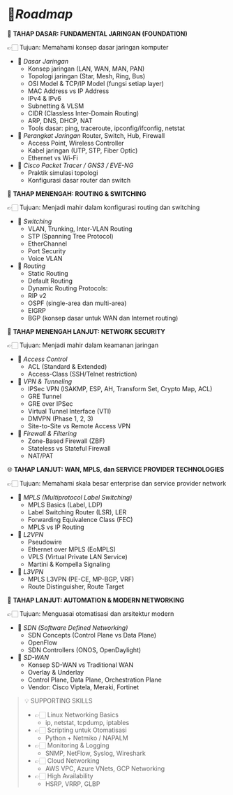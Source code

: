 # 🌌*Roadmap*

🧱 **TAHAP DASAR: FUNDAMENTAL JARINGAN (FOUNDATION)**
	
👉🏻 Tujuan: Memahami konsep dasar jaringan komputer
- 🔹 *Dasar Jaringan*
 	- Konsep jaringan (LAN, WAN, MAN, PAN)
	- Topologi jaringan (Star, Mesh, Ring, Bus)
	- OSI Model & TCP/IP Model (fungsi setiap layer)
 	- MAC Address vs IP Address
 	- IPv4 & IPv6
 	- Subnetting & VLSM
 	- CIDR (Classless Inter-Domain Routing)
 	- ARP, DNS, DHCP, NAT
 	- Tools dasar: ping, traceroute, ipconfig/ifconfig, netstat
- 🔹 *Perangkat Jaringan*
  Router, Switch, Hub, Firewall
  - Access Point, Wireless Controller
  - Kabel jaringan (UTP, STP, Fiber Optic)
  - Ethernet vs Wi-Fi
- 🔹 *Cisco Packet Tracer / GNS3 / EVE-NG*
  - Praktik simulasi topologi
  - Konfigurasi dasar router dan switch


🔁 **TAHAP MENENGAH: ROUTING & SWITCHING**

👉🏻 Tujuan: Menjadi mahir dalam konfigurasi routing dan switching
- 🔹 *Switching*
  - VLAN, Trunking, Inter-VLAN Routing
  - STP (Spanning Tree Protocol)
  - EtherChannel
  - Port Security
  - Voice VLAN
- 🔹 *Routing*
  - Static Routing
  - Default Routing
  - Dynamic Routing Protocols:
  - RIP v2
  - OSPF (single-area dan multi-area)
  - EIGRP
  - BGP (konsep dasar untuk WAN dan Internet routing)

🔐 **TAHAP MENENGAH LANJUT: NETWORK SECURITY**

👉🏻 Tujuan: Menjadi mahir dalam keamanan jaringan
- 🔹 *Access Control*
  - ACL (Standard & Extended)
  - Access-Class (SSH/Telnet restriction)
- 🔹 *VPN & Tunneling*
  - IPSec VPN (ISAKMP, ESP, AH, Transform Set, Crypto Map, ACL)
  - GRE Tunnel
  - GRE over IPSec
  - Virtual Tunnel Interface (VTI)
  - DMVPN (Phase 1, 2, 3)
  - Site-to-Site vs Remote Access VPN
- 🔹 *Firewall & Filtering*
  - Zone-Based Firewall (ZBF)
  - Stateless vs Stateful Firewall
  - NAT/PAT

🌐 **TAHAP LANJUT: WAN, MPLS, dan SERVICE PROVIDER TECHNOLOGIES**

👉🏻 Tujuan: Memahami skala besar enterprise dan service provider network
- 🔹 *MPLS (Multiprotocol Label Switching)*
  - MPLS Basics (Label, LDP)
  - Label Switching Router (LSR), LER
  - Forwarding Equivalence Class (FEC)
  - MPLS vs IP Routing
- 🔹 *L2VPN*
  - Pseudowire
  - Ethernet over MPLS (EoMPLS)
  - VPLS (Virtual Private LAN Service)
  - Martini & Kompella Signaling
- 🔹 *L3VPN*
  - MPLS L3VPN (PE-CE, MP-BGP, VRF)
  - Route Distinguisher, Route Target

🧠 **TAHAP LANJUT: AUTOMATION & MODERN NETWORKING**

👉🏻 Tujuan: Menguasai otomatisasi dan arsitektur modern
- 🔹 *SDN (Software Defined Networking)*
  - SDN Concepts (Control Plane vs Data Plane)
  - OpenFlow
  - SDN Controllers (ONOS, OpenDaylight)
- 🔹 *SD-WAN*
  - Konsep SD-WAN vs Traditional WAN
  - Overlay & Underlay
  - Control Plane, Data Plane, Orchestration Plane
  - Vendor: Cisco Viptela, Meraki, Fortinet

>💡 SUPPORTING SKILLS
> - 👉🏻 Linux Networking Basics
>   - ip, netstat, tcpdump, iptables
> - 👉🏻 Scripting untuk Otomatisasi
>    - Python + Netmiko / NAPALM
> - 👉🏻 Monitoring & Logging
>    - SNMP, NetFlow, Syslog, Wireshark
> - 👉🏻 Cloud Networking
>    - AWS VPC, Azure VNets, GCP Networking
> - 👉🏻 High Availability
>    - HSRP, VRRP, GLBP
